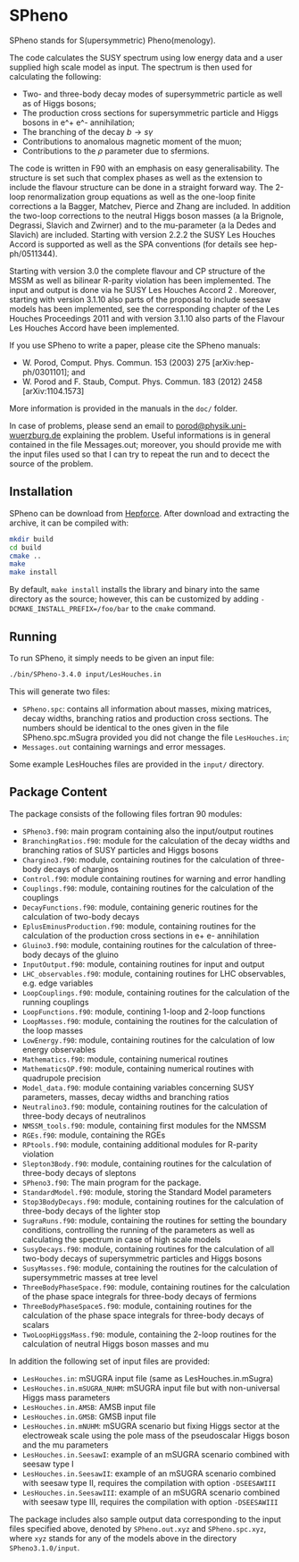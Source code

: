 SPheno
======

SPheno stands for S(upersymmetric) Pheno(menology).

The code calculates the SUSY spectrum using low energy data and a user supplied
high scale model as input.  The spectrum is then used for calculating the
following:

- Two- and three-body decay modes of supersymmetric particle as well
as of Higgs bosons;
- The production cross sections for supersymmetric particle and Higgs bosons in e^+ e^- annihilation;
- The branching of the decay $b \to s \gamma$
- Contributions to anomalous magnetic moment of the muon;
- Contributions to the $\rho$ parameter due to sfermions.

The code is written in F90 with an emphasis on easy generalisability.  The
structure is set such that complex phases as well as the extension to include
the flavour structure can be done in a straight forward way.  The 2-loop
renormalization group equations as well as the one-loop finite corrections a la
Bagger, Matchev, Pierce and Zhang are included.  In addition the two-loop
corrections to the neutral Higgs boson masses (a la Brignole, Degrassi, Slavich
and Zwirner) and to the mu-parameter (a la Dedes and Slavich) are included.
Starting with version 2.2.2 the SUSY Les Houches Accord is supported as well as
the SPA conventions (for details see hep-ph/0511344).

Starting with version 3.0 the complete flavour and CP structure of the MSSM as
well as bilinear R-parity violation has been implemented.  The input and output
is done via he SUSY Les Houches Accord 2 .  Moreover, starting with version
3.1.10 also parts of the proposal to include seesaw models has been implemented,
see the corresponding chapter of the Les Houches Proceedings 2011 and with
version 3.1.10 also parts of the Flavour Les Houches Accord have been
implemented.

If you use SPheno to write a paper, please cite the SPheno manuals:
- W. Porod, Comput. Phys. Commun. 153 (2003) 275 [arXiv:hep-ph/0301101]; and
- W. Porod and F. Staub, Comput. Phys. Commun. 183 (2012) 2458 [arXiv:1104.1573]

More information is provided in the manuals in the `doc/` folder.

In case of problems, please send an email to
[porod@physik.uni-wuerzburg.de](mailto:porod@physik.uni-wuerzburg.de) explaining
the problem.  Useful informations is in general contained in the file
Messages.out; moreover, you should provide me with the input files used so that
I can try to repeat the run and to decect the source of the problem.


Installation
------------

SPheno can be download from [Hepforce](https://spheno.hepforge.org/).  After
download and extracting the archive, it can be compiled with:

```sh
mkdir build
cd build
cmake ..
make
make install
```

By default, `make install` installs the library and binary into the same
directory as the source; however, this can be customized by adding
`-DCMAKE_INSTALL_PREFIX=/foo/bar` to the `cmake` command.


Running
-------

To run SPheno, it simply needs to be given an input file:
```sh
./bin/SPheno-3.4.0 input/LesHouches.in
```
This will generate two files:
- `SPheno.spc`: contains all information about masses, mixing matrices, decay
  widths, branching ratios and production cross sections.  The numbers should be
  identical to the ones given in the file SPheno.spc.mSugra provided you did not
  change the file `LesHouches.in`;
- `Messages.out` containing warnings and error messages.

Some example LesHouches files are provided in the `input/` directory.

Package Content
---------------
 
The package consists of the following files fortran 90 modules:

- `SPheno3.f90`: main program containing also the input/output routines
- `BranchingRatios.f90`: module for the calculation of the decay widths and
  branching ratios of SUSY particles and Higgs bosons
- `Chargino3.f90`: module, containing routines for the calculation of
  three-body decays of charginos
- `Control.f90`: module containing routines for warning and error handling
- `Couplings.f90`: module, containing routines for the calculation of the
  couplings
- `DecayFunctions.f90`: module, containing generic routines for the
  calculation of two-body decays
- `EplusEminusProduction.f90`: module, containing routines for the calculation
  of the production cross sections in e+ e- annihilation
- `Gluino3.f90`: module, containing routines for the calculation of three-body
  decays of the gluino
- `InputOutput.f90`: module, containing routines for input and output
- `LHC_observables.f90`: module, containing routines for LHC observables,
  e.g. edge variables
- `LoopCouplings.f90`: module, containing routines for the calculation of the
  running couplings
- `LoopFunctions.f90`: module, contining 1-loop and 2-loop functions
- `LoopMasses.f90`: module, containing the routines for the calculation of the
  loop masses
- `LowEnergy.f90`: module, containing routines for the calculation of low
  energy observables
- `Mathematics.f90`: module, containing numerical routines
- `MathematicsQP.f90`: module, containing numerical routines with quadrupole
  precision
- `Model_data.f90`: module containing variables concerning SUSY parameters,
  masses, decay widths and branching ratios
- `Neutralino3.f90`: module, containing routines for the calculation of
  three-body decays of neutralinos
- `NMSSM_tools.f90`: module, containing first modules for the NMSSM
- `RGEs.f90`: module, containing the RGEs
- `RPtools.f90`: module, containing additional modules for R-parity violation
- `Slepton3Body.f90`: module, containing routines for the calculation of
  three-body decays of sleptons
- `SPheno3.f90`: The main program for the package.
- `StandardModel.f90`: module, storing the Standard Model parameters
- `Stop3BodyDecays.f90`: module, containing routines for the calculation of
  three-body decays of the lighter stop
- `SugraRuns.f90`: module, containing the routines for setting the boundary
  conditions, controlling the running of the parameters as well as calculating
  the spectrum in case of high scale models
- `SusyDecays.f90`: module, containing routines for the calculation of all
  two-body decays of supersymmetric particles and Higgs bosons
- `SusyMasses.f90`: module, containing the routines for the calculation of
  supersymmetric masses at tree level
- `ThreeBodyPhaseSpace.f90`: module, containing routines for the calculation
  of the phase space integrals for three-body decays of fermions
- `ThreeBodyPhaseSpaceS.f90`: module, containing routines for the calculation
  of the phase space integrals for three-body decays of scalars
- `TwoLoopHiggsMass.f90`: module, containing the 2-loop routines for the
  calculation of neutral Higgs boson masses and mu

In addition the following set of input files are provided:

- `LesHouches.in`: mSUGRA input file (same as LesHouches.in.mSugra)
- `LesHouches.in.mSUGRA_NUHM`: mSUGRA input file but with non-universal Higgs
  mass parameters
- `LesHouches.in.AMSB`: AMSB input file
- `LesHouches.in.GMSB`: GMSB input file
- `LesHouches.in.mNUHM`: mSUGRA scenario but fixing Higgs sector at the
  electroweak scale using the pole mass of the pseudoscalar Higgs boson and the
  mu parameters
- `LesHouches.in.SeesawI`: example of an mSUGRA scenario combined with seesaw
  type I
- `LesHouches.in.SeesawII`: example of an mSUGRA scenario combined with seesaw
  type II, requires the compilation with option `-DSEESAWIII`
- `LesHouches.in.SeesawIII`: example of an mSUGRA scenario combined with
  seesaw type III, requires the compilation with option `-DSEESAWIII`

The package includes also sample output data corresponding to the
input files specified above, denoted by `SPheno.out.xyz` and
`SPheno.spc.xyz`, where `xyz` stands for any of the models above in the
directory `SPheno3.1.0/input`.
